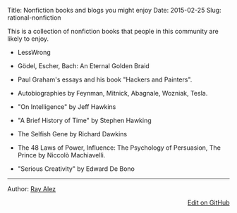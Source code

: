 Title: Nonfiction books and blogs you might enjoy
Date: 2015-02-25
Slug: rational-nonfiction

This is a collection of nonfiction books that people in this community are likely to enjoy.


- LessWrong

- Gödel, Escher, Bach: An Eternal Golden Braid

- Paul Graham's essays and his book "Hackers and Painters".

- Autobiographies by Feynman, Mitnick, Abagnale, Wozniak, Tesla.

- "On Intelligence" by Jeff Hawkins

- "A Brief History of Time" by Stephen Hawking

- The Selfish Gene by Richard Dawkins

- The 48 Laws of Power, Influence: The Psychology of Persuasion, The Prince by Niccolò Machiavelli.

- "Serious Creativity" by Edward De Bono

<div id="article-info">
<hr/>
Author: <a href="http://rationalfiction.io/users/rayalez">Ray Alez</a>

<a style="float:right;"
href="https://github.com/raymestalez/rationalfiction/blob/master/content/hpmor-books.md">Edit on GitHub</a>
</div>
